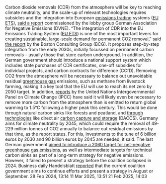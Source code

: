 Carbon dioxide removals (CDR) from the atmosphere will be key to reaching climate neutrality, and the scale-up of relevant technologies requires subsidies and the integration into European [emissions trading](https://www.cleanenergywire.org/glossary/letter_e#emissions_trading) systems ([EU ETS](https://www.cleanenergywire.org/glossary/letter_e#eu_ets)), [said a report](https://dvne.org/news-de/markthochlauf-von-cdr-in-deutschland/) commissioned by the lobby group German Association for Negative Emissions (DVNE).
“The integration of CDR into the EU Emissions Trading System ([EU ETS](https://www.cleanenergywire.org/glossary/letter_e#eu_ets)) is one of the most important levers for creating sustainable, large-scale demand for permanent CO2 removal,” said [the report](https://dvne.org/wp-content/uploads/2025/07/250701-BCGxDVNE_CDR-Investitionsbedarf-und-Unterstuetzungsmechanismen.pdf) by the Boston Consulting Group (BCG). It proposes step-by-step integration from the early 2030s, initially focussed on permanent carbon removals – usually those that store carbon underground. In addition, the German government should introduce a national support system which includes state purchases of CDR certificates, one-off subsidies for individual projects, and carbon contracts for difference (CCfD).
Removing CO2 from the atmosphere will be necessary to balance out unavoidable residual [greenhouse gas](https://www.cleanenergywire.org/glossary/letter_g#greenhouse_gas) emissions, such as methane from livestock farming, making it a key tool that the EU will use to reach its net zero by 2050 target. In addition, [reports](https://www.ipcc.ch/site/assets/uploads/sites/2/2018/07/SR15_SPM_version_stand_alone_LR.pdf) by the United Nations Intergovernmental Panel on Climate Change (IPCC) have said it will likely even be necessary to remove more carbon from the atmosphere than is emitted to return global warming to 1.5°C following a higher peak this century. This would be done through natural carbon sinks like forests and peatland, and [through technologies](https://www.cleanenergywire.org/dossiers/frontier-climate-technologies) like direct air [carbon capture and storage](https://www.cleanenergywire.org/glossary/letter_c#carbon_capture_and_storage) (DACCS).
Germany aims for climate neutrality by 2045, which could require the removal of 49-229 million tonnes of CO2 annually to balance out residual emissions by that time, as the report states. For this, investments to the tune of 6 billion euros by 2030 and 90 billion euros by 2045 are needed, it said.
The last German government [aimed to introduce a 2060 target for net-negative greenhouse gas emissions](https://www.cleanenergywire.org/news/germany-adopt-2060-target-net-negative-greenhouse-gas-emissions), as well as intermediate targets for technical carbon sinks as part of a long-term strategy for negative emissions. However, it failed to present a strategy before the coalition collapsed in 2024. Business daily Handelsblatt [reported](https://www.handelsblatt.com/politik/deutschland/klimaschutz-wie-die-politik-der-co2-entnahme-zum-durchbruch-verhelfen-kann/100139808.html) that the current coalition government aims to continue efforts and present a strategy in August or September.
28 Feb 2024, 13:14
11 Mar 2025, 13:51
21 Feb 2025, 14:03